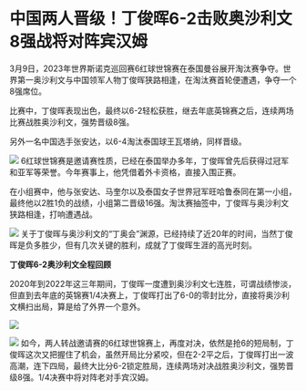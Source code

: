 # 中国两人晋级！丁俊晖6-2击败奥沙利文 8强战将对阵宾汉姆

3月9日，2023年世界斯诺克巡回赛6红球世锦赛在泰国曼谷展开淘汰赛争夺。世界第一奥沙利文与中国领军人物丁俊晖狭路相逢，在淘汰赛首轮便遭遇，争夺一个8强席位。

比赛中，丁俊晖表现出色，最终以6-2轻松获胜，继去年底英锦赛之后，连续两场比赛战胜奥沙利文，强势晋级8强。

另外一名中国选手张安达，以6-4淘汰泰国球王瓦塔纳，同样晋级。

![](https://inews.gtimg.com/news_bt/Ohw1TaOfkkk1tC5r2fKjP6X3ouueUSkZ6QHrM5Y3TR084AA/1000)
6红球世锦赛是邀请赛性质，已经在泰国举办多年，丁俊晖曾先后获得过冠军和亚军等荣誉。今年赛事上，他凭借着外卡资格，直接入围正赛。

在小组赛中，他与张安达、马奎尔以及泰国女子世界冠军旺哈鲁泰同在第一小组，最终他以2胜1负的战绩，小组第二晋级16强。淘汰赛抽签中，丁俊晖与奥沙利文狭路相逢，打响遭遇战。

![](https://inews.gtimg.com/news_bt/OuwTeKybITF-w0TvmtBghsnsS3aUAJa2YcxwbCKRYvQ3wAA/1000)
关于丁俊晖与奥沙利文的“丁奥会”渊源，已经持续了近20年的时间，当然丁俊晖是负多胜少，但有几次关键的胜利，成就了丁俊晖生涯的高光时刻。

**丁俊晖6-2奥沙利文全程回顾**

2020年到2022年这三年期间，丁俊晖一度遭到奥沙利文七连胜，可谓战绩惨淡，但直到去年底的英锦赛1/4决赛上，丁俊晖打出了6-0的零封比分，直接将奥沙利文横扫出局，算是给了外界一个意外。

![](https://inews.gtimg.com/news_bt/OZ9HzBU4-GfvxDaAihddTHN_Vcj_Rg9zEZSKGGlN3-7JcAA/1000)

![](https://inews.gtimg.com/news_bt/OBjp9B6GArQKjwgoAtoT-TX7QLK2eoD2KTiZ24MT-OeCcAA/1000)
如今，两人转战邀请赛的6红球世锦赛上，再度对决，依然是抢6的短局制，丁俊晖这次又把握住了机会，虽然开局比分紧咬，但在2-2平之后，丁俊晖打出一波高潮，连下四局，最终大比分6-2锁定胜局，连续两场对决战胜奥沙利文，强势晋级8强。1/4决赛中将对阵老对手宾汉姆。

